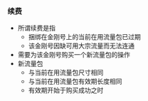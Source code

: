 ### 续费
- 所谓续费是指
  - 捆绑在金刚号上的当前在用流量包已过期
  - 该金刚号因缺可用大宗流量而无法连通
- 需要为该金刚号购买一个新流量包的操作
- 新流量包
  - 与当前在用流量包尺寸相同
  - 与当前在用流量包有效期长度相同
  - 有效期开始于购买成功之时

